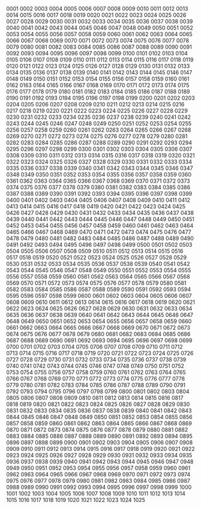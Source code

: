 0001	0002	0003	0004	0005	0006	0007	0008	0009	0010	0011	0012	0013	0014	0015	0016	0017	0018	0019	0020	0021	0022	0023	0024	0025
0026	0027	0028	0029	0030	0031	0032	0033	0034	0035	0036	0037	0038	0039	0040	0041	0042	0043	0044	0045	0046	0047	0048	0049	0050
0051	0052	0053	0054	0055	0056	0057	0058	0059	0060	0061	0062	0063	0064	0065	0066	0067	0068	0069	0070	0071	0072	0073	0074	0075
0076	0077	0078	0079	0080	0081	0082	0083	0084	0085	0086	0087	0088	0089	0090	0091	0092	0093	0094	0095	0096	0097	0098	0099	0100
0101	0102	0103	0104	0105	0106	0107	0108	0109	0110	0111	0112	0113	0114	0115	0116	0117	0118	0119	0120	0121	0122	0123	0124	0125
0126	0127	0128	0129	0130	0131	0132	0133	0134	0135	0136	0137	0138	0139	0140	0141	0142	0143	0144	0145	0146	0147	0148	0149	0150
0151	0152	0153	0154	0155	0156	0157	0158	0159	0160	0161	0162	0163	0164	0165	0166	0167	0168	0169	0170	0171	0172	0173	0174	0175
0176	0177	0178	0179	0180	0181	0182	0183	0184	0185	0186	0187	0188	0189	0190	0191	0192	0193	0194	0195	0196	0197	0198	0199	0200
0201	0202	0203	0204	0205	0206	0207	0208	0209	0210	0211	0212	0213	0214	0215	0216	0217	0218	0219	0220	0221	0222	0223	0224	0225
0226	0227	0228	0229	0230	0231	0232	0233	0234	0235	0236	0237	0238	0239	0240	0241	0242	0243	0244	0245	0246	0247	0248	0249	0250
0251	0252	0253	0254	0255	0256	0257	0258	0259	0260	0261	0262	0263	0264	0265	0266	0267	0268	0269	0270	0271	0272	0273	0274	0275
0276	0277	0278	0279	0280	0281	0282	0283	0284	0285	0286	0287	0288	0289	0290	0291	0292	0293	0294	0295	0296	0297	0298	0299	0300
0301	0302	0303	0304	0305	0306	0307	0308	0309	0310	0311	0312	0313	0314	0315	0316	0317	0318	0319	0320	0321	0322	0323	0324	0325
0326	0327	0328	0329	0330	0331	0332	0333	0334	0335	0336	0337	0338	0339	0340	0341	0342	0343	0344	0345	0346	0347	0348	0349	0350
0351	0352	0353	0354	0355	0356	0357	0358	0359	0360	0361	0362	0363	0364	0365	0366	0367	0368	0369	0370	0371	0372	0373	0374	0375
0376	0377	0378	0379	0380	0381	0382	0383	0384	0385	0386	0387	0388	0389	0390	0391	0392	0393	0394	0395	0396	0397	0398	0399	0400
0401	0402	0403	0404	0405	0406	0407	0408	0409	0410	0411	0412	0413	0414	0415	0416	0417	0418	0419	0420	0421	0422	0423	0424	0425
0426	0427	0428	0429	0430	0431	0432	0433	0434	0435	0436	0437	0438	0439	0440	0441	0442	0443	0444	0445	0446	0447	0448	0449	0450
0451	0452	0453	0454	0455	0456	0457	0458	0459	0460	0461	0462	0463	0464	0465	0466	0467	0468	0469	0470	0471	0472	0473	0474	0475
0476	0477	0478	0479	0480	0481	0482	0483	0484	0485	0486	0487	0488	0489	0490	0491	0492	0493	0494	0495	0496	0497	0498	0499	0500
0501	0502	0503	0504	0505	0506	0507	0508	0509	0510	0511	0512	0513	0514	0515	0516	0517	0518	0519	0520	0521	0522	0523	0524	0525
0526	0527	0528	0529	0530	0531	0532	0533	0534	0535	0536	0537	0538	0539	0540	0541	0542	0543	0544	0545	0546	0547	0548	0549	0550
0551	0552	0553	0554	0555	0556	0557	0558	0559	0560	0561	0562	0563	0564	0565	0566	0567	0568	0569	0570	0571	0572	0573	0574	0575
0576	0577	0578	0579	0580	0581	0582	0583	0584	0585	0586	0587	0588	0589	0590	0591	0592	0593	0594	0595	0596	0597	0598	0599	0600
0601	0602	0603	0604	0605	0606	0607	0608	0609	0610	0611	0612	0613	0614	0615	0616	0617	0618	0619	0620	0621	0622	0623	0624	0625
0626	0627	0628	0629	0630	0631	0632	0633	0634	0635	0636	0637	0638	0639	0640	0641	0642	0643	0644	0645	0646	0647	0648	0649	0650
0651	0652	0653	0654	0655	0656	0657	0658	0659	0660	0661	0662	0663	0664	0665	0666	0667	0668	0669	0670	0671	0672	0673	0674	0675
0676	0677	0678	0679	0680	0681	0682	0683	0684	0685	0686	0687	0688	0689	0690	0691	0692	0693	0694	0695	0696	0697	0698	0699	0700
0701	0702	0703	0704	0705	0706	0707	0708	0709	0710	0711	0712	0713	0714	0715	0716	0717	0718	0719	0720	0721	0722	0723	0724	0725
0726	0727	0728	0729	0730	0731	0732	0733	0734	0735	0736	0737	0738	0739	0740	0741	0742	0743	0744	0745	0746	0747	0748	0749	0750
0751	0752	0753	0754	0755	0756	0757	0758	0759	0760	0761	0762	0763	0764	0765	0766	0767	0768	0769	0770	0771	0772	0773	0774	0775
0776	0777	0778	0779	0780	0781	0782	0783	0784	0785	0786	0787	0788	0789	0790	0791	0792	0793	0794	0795	0796	0797	0798	0799	0800
0801	0802	0803	0804	0805	0806	0807	0808	0809	0810	0811	0812	0813	0814	0815	0816	0817	0818	0819	0820	0821	0822	0823	0824	0825
0826	0827	0828	0829	0830	0831	0832	0833	0834	0835	0836	0837	0838	0839	0840	0841	0842	0843	0844	0845	0846	0847	0848	0849	0850
0851	0852	0853	0854	0855	0856	0857	0858	0859	0860	0861	0862	0863	0864	0865	0866	0867	0868	0869	0870	0871	0872	0873	0874	0875
0876	0877	0878	0879	0880	0881	0882	0883	0884	0885	0886	0887	0888	0889	0890	0891	0892	0893	0894	0895	0896	0897	0898	0899	0900
0901	0902	0903	0904	0905	0906	0907	0908	0909	0910	0911	0912	0913	0914	0915	0916	0917	0918	0919	0920	0921	0922	0923	0924	0925
0926	0927	0928	0929	0930	0931	0932	0933	0934	0935	0936	0937	0938	0939	0940	0941	0942	0943	0944	0945	0946	0947	0948	0949	0950
0951	0952	0953	0954	0955	0956	0957	0958	0959	0960	0961	0962	0963	0964	0965	0966	0967	0968	0969	0970	0971	0972	0973	0974	0975
0976	0977	0978	0979	0980	0981	0982	0983	0984	0985	0986	0987	0988	0989	0990	0991	0992	0993	0994	0995	0996	0997	0998	0999	1000
1001	1002	1003	1004	1005	1006	1007	1008	1009	1010	1011	1012	1013	1014	1015	1016	1017	1018	1019	1020	1021	1022	1023	1024	1025
